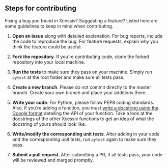## Steps for contributing

Fixing a bug you found in Xcessiv? Suggesting a feature? Listed here are some guidelines to keep in mind when contributing.

1. **Open an issue** along with detailed explanation. For bug reports, include the code to reproduce the bug. For feature requests, explain why you think the feature could be useful.

2. **Fork the repository**. If you're contributing code, clone the forked repository into your local machine.

3. **Run the tests** to make sure they pass on your machine. Simply run `pytest` at the root folder and make sure all tests pass.

4. **Create a new branch**. Please do not commit directly to the master branch. Create your own branch and place your additions there.

5. **Write your code**. For Python, please follow PEP8 coding standards. Also, if you're adding a function, you must [write a docstring using the Google format](http://sphinxcontrib-napoleon.readthedocs.io/en/latest/example_google.html) detailing the API of your function. Take a look at the docstrings of the other Xcessiv functions to get an idea of what the docstring of yours should look like.

6. **Write/modify the corresponding unit tests**. After adding in your code and the corresponding unit tests, run `pytest` again to make sure they pass.

7. **Submit a pull request**. After submitting a PR, if all tests pass, your code will be reviewed and merged promptly.
